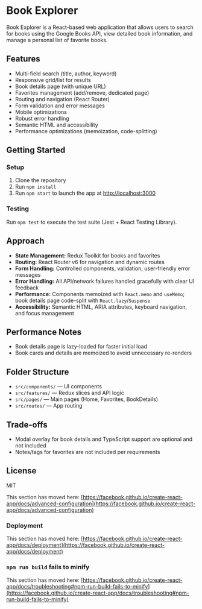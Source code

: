 # Book Explorer

Book Explorer is a React-based web application that allows users to search for books using the Google Books API, view detailed book information, and manage a personal list of favorite books.

## Features
- Multi-field search (title, author, keyword)
- Responsive grid/list for results
- Book details page (with unique URL)
- Favorites management (add/remove, dedicated page)
- Routing and navigation (React Router)
- Form validation and error messages
- Mobile optimizations
- Robust error handling
- Semantic HTML and accessibility
- Performance optimizations (memoization, code-splitting)

## Getting Started

### Setup
1. Clone the repository
2. Run `npm install`
3. Run `npm start` to launch the app at [http://localhost:3000](http://localhost:3000)

### Testing
Run `npm test` to execute the test suite (Jest + React Testing Library).

## Approach
- **State Management:** Redux Toolkit for books and favorites
- **Routing:** React Router v6 for navigation and dynamic routes
- **Form Handling:** Controlled components, validation, user-friendly error messages
- **Error Handling:** All API/network failures handled gracefully with clear UI feedback
- **Performance:** Components memoized with `React.memo` and `useMemo`; book details page code-split with `React.lazy`/`Suspense`
- **Accessibility:** Semantic HTML, ARIA attributes, keyboard navigation, and focus management

## Performance Notes
- Book details page is lazy-loaded for faster initial load
- Book cards and details are memoized to avoid unnecessary re-renders

## Folder Structure
- `src/components/` — UI components
- `src/features/` — Redux slices and API logic
- `src/pages/` — Main pages (Home, Favorites, BookDetails)
- `src/routes/` — App routing

## Trade-offs
- Modal overlay for book details and TypeScript support are optional and not included
- Notes/tags for favorites are not included per requirements

## License
MIT

This section has moved here: [https://facebook.github.io/create-react-app/docs/advanced-configuration](https://facebook.github.io/create-react-app/docs/advanced-configuration)

### Deployment

This section has moved here: [https://facebook.github.io/create-react-app/docs/deployment](https://facebook.github.io/create-react-app/docs/deployment)

### `npm run build` fails to minify

This section has moved here: [https://facebook.github.io/create-react-app/docs/troubleshooting#npm-run-build-fails-to-minify](https://facebook.github.io/create-react-app/docs/troubleshooting#npm-run-build-fails-to-minify)
